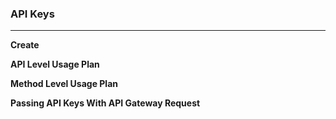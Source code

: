 ### API Keys

---

**Create**

**API Level Usage Plan**

**Method Level Usage Plan**

**Passing API Keys With API Gateway Request**
